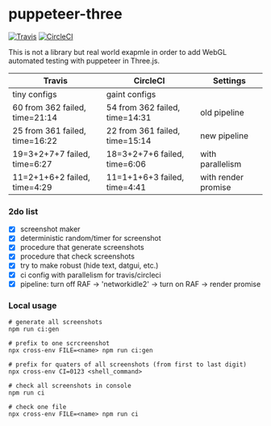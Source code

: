 # puppeteer-three
[![Travis](https://travis-ci.org/munrocket/puppeteer-three.svg?branch=master)](https://travis-ci.org/munrocket/puppeteer-three)
[![CircleCI](https://circleci.com/gh/munrocket/puppeteer-three.svg?style=svg)](https://circleci.com/gh/munrocket/puppeteer-three)

This is not a library but real world exapmle in order to add WebGL automated testing with puppeteer in Three.js.

|           Travis                        |            CircleCI                     |         Settings         |
|-----------------------------------------|-----------------------------------------|--------------------------|
| tiny configs                            | gaint configs                           |                          |
| 60 from 362 failed, time=21:14          | 54 from 362 failed, time=14:31          | old pipeline             |
| 25 from 361 failed, time=16:22          | 22 from 361 failed, time=15:14          | new pipeline             |
| 19=3+2+7+7 failed,  time=6:27           | 18=3+2+7+6 failed,  time=6:06           | with parallelism         |
| 11=2+1+6+2 failed,  time=4:29           | 11=1+1+6+3 failed,  time=4:41           | with render promise      |

### 2do list
- [x] screenshot maker
- [x] deterministic random/timer for screenshot
- [x] procedure that generate screenshots
- [x] procedure that check screenshots
- [x] try to make robust (hide text, datgui, etc.)
- [x] ci config with parallelism for travis/circleci
- [x] pipeline: turn off RAF -> 'networkidle2' -> turn on RAF -> render promise

### Local usage
```shell
# generate all screenshots
npm run ci:gen

# prefix to one scrcreenshot
npx cross-env FILE=<name> npm run ci:gen

# prefix for quaters of all screenshots (from first to last digit)
npx cross-env CI=0123 <shell_command>

# check all screenshots in console
npm run ci

# check one file
npx cross-env FILE=<name> npm run ci
```